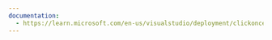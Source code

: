 ```yaml
---
documentation:
  - https://learn.microsoft.com/en-us/visualstudio/deployment/clickonce-security-and-deployment
---
```

